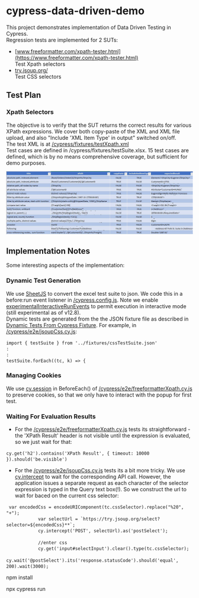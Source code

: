 # cypress-data-driven-demo

This project demonstrates implementation of Data Driven Testing in Cypress.  
Regression tests are implemented for 2 SUTs:

- [www.freeformatter.com/xpath-tester.html](https://www.freeformatter.com/xpath-tester.html)  
Test Xpath selectors
- [try.jsoup.org/](https://try.jsoup.org/)  
Test CSS selectors



## Test Plan
### Xpath Selectors

The objective is to verify that the SUT returns the correct results for various XPath expressions. We cover both copy-paste of the XML and XML file upload, and also "Include 'XML Item Type' in output" switched on/off.  
The test XML is at [/cypress/fixtures/testXpath.xml](/cypress/fixtures/testXpath.xml)  
Test cases are defined in /cypress/fixtures/testSuite.xlsx.
15 test cases are defined, which is by no means comprehensive coverage, but sufficient for demo purposes.

![My Image](/images/excel-xpath.JPG)


## Implementation Notes
Some interesting aspects of the implementation:  
### Dynamic Test Generation
We use [SheetJS](https://www.npmjs.com/package/xlsx) to convert the excel test suite to json. We code this in a before:run event listener in  [/cypress.config.js](/cypress.config.js). Note we enable [experimentalInteractiveRunEvents](https://docs.cypress.io/guides/references/experiments) to permit execution in interactive mode (still experimental as of v12.8).  
Dynamic tests are generated from the the JSON fixture file as described in [Dynamic Tests From Cypress Fixture](https://glebbahmutov.com/blog/dynamic-tests-from-fixture/). 
For example, in [/cypress/e2e/jsoupCss.cy.js](/cypress/e2e/jsoupCss.cy.js):  
```
import { testSuite } from '../fixtures/cssTestSuite.json'
:
:
testSuite.forEach((tc, k) => {

```

### Managing Cookies
We use [cy.session](https://docs.cypress.io/api/commands/session) in BeforeEach() of [/cypress/e2e/freeformatterXpath.cy.js](/cypress/e2e/freeformatterXpath.cy.js) to preserve cookies, so that we only have to interact with the popup for first test.

### Waiting For Evaluation Results
- For the [/cypress/e2e/freeformatterXpath.cy.js](/cypress/e2e/freeformatterXpath.cy.js) tests its straightforward - the 'XPath Result' header is not visible until the expression is evaluated, so we just wait for that:
```
cy.get('h2').contains('XPath Result', { timeout: 10000 }).should('be.visible')
```

- For the [/cypress/e2e/jsoupCss.cy.js](/cypress/e2e/jsoupCss.cy.js) tests its a bit more tricky. We use [cy.intercept](https://docs.cypress.io/api/commands/intercept) to wait for the corresponding API call. However, the application issues a separate request as each character of the selector expression is typed in the Query text box(!). So we construct the url to wait for baced on the current css selector:
```
 var encodedCss = encodeURIComponent(tc.cssSelector).replace("%20", "+");
            var selectUrl = `https://try.jsoup.org/select?selector=${encodedCss}**`;
            cy.intercept('POST', selectUrl).as('postSelect');

            //enter css
            cy.get('input#selectInput').clear().type(tc.cssSelector);
            cy.wait('@postSelect').its('response.statusCode').should('equal', 200).wait(3000);
```


npm install

npx cypress run

